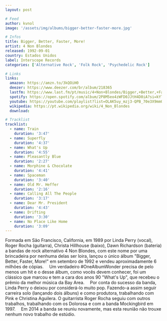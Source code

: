 ```yaml
---
layout: post

# Feed
author: kvnol
image: '/assets/img/albums/bigger-better-faster-more.jpg'

# Infos
title: Bigger, Better, Faster, More!
artist: 4 Non Blondes
released: 1992-09-01
country: Estados Unidos
label: Interscope Records
categories: ['Alternative Rock', 'Folk Rock', 'Psychedelic Rock']

# Links
links:
  amazon: https://amzn.to/3kQOiH0
  deezer: https://www.deezer.com/br/album/218365
  lastfm: https://www.last.fm/pt/music/4+Non+Blondes/Bigger,+Better,+Faster,+More!
  spotify: https://open.spotify.com/album/2P8M5eo4zWFD0JJtH4D0iA?si=kYloav7eTsCGXDMhm5DEFQ
  youtube: https://youtube.com/playlist?list=OLAK5uy_mzj3-QPB_70e3X9mmQV8ElewPuHx60h0Y
  wikipedia: https://pt.wikipedia.org/wiki/4_Non_Blondes
  download:

# Tracklist
tracklist:
  - name: Train
    duration: '3:47'
  - name: Superfly
    duration: '4:37'
  - name: What's Up
    duration: '4:55'
  - name: Pleasantly Blue
    duration: '2:27'
  - name: Morphine & Chocolate
    duration: '4:41'
  - name: Spaceman
    duration: '3:40'
  - name: Old Mr. Heffer
    duration: '2:16'
  - name: Calling All The People
    duration: '3:17'
  - name: Dear Mr. President
    duration: '4:43'
  - name: Drifting
    duration: '3:30'
  - name: No Place Like Home
    duration: '3:09'
---
```


Formada em São Francisco, California, em 1989 por Linda Perry (vocal), Roger Rocha (guitarra), Christa Hillhouse (baixo), Dawn Richardson (bateria) a bandas de rock alternativo 4 Non Blondes, com este nome por uma brincadeira por nenhuma delas ser loira, lançou o único álbum "Bigger, Better, Faster, More!" em setembro de 1992 e vendeu aproximadamente 6 milhões de cópias.
⠀
Um verdadeiro #OneAlbumWonder precisa de pelo menos um hit e o desse álbum, como vocês devem conhecer, foi um clássico que marcou e tem a cara dos anos 90 "What's Up", que recebeu o prêmio da melhor música da Bay Area.
⠀
Por conta do sucesso da banda, Linda Perry o deixou por considerá-lo muito pop. Fazendo-a assim seguir carreira solo (lançando dois álbuns) e como produtora, trabalhando com Pink e Christina Aguilera. O guitarrista Roger Rocha seguiu com outros trabalhos, trabalhando com os Dolorosa e com a banda Mockingbird em 1997.
⠀
Em 2014 a banda se reuniu novamente, mas esta reunião não trouxe nenhum novo trabalho de estúdio.
